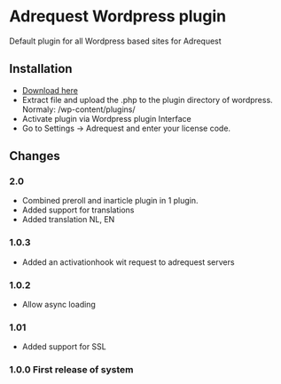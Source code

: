 # Adrequest Wordpress plugin

Default plugin for all Wordpress based sites for Adrequest

## Installation

-   [Download here](https://github.com/adrequest/adrequest-wordpress/archive/master.zip)
-   Extract file and upload the .php to the plugin directory of wordpress.
Normaly: /wp-content/plugins/
-   Activate plugin via Wordpress plugin Interface
-   Go to Settings -> Adrequest and enter your license code.

## Changes
###  2.0 

- Combined preroll and inarticle plugin in 1 plugin.
- Added support for translations
- Added translation NL, EN 

### 1.0.3
- Added an activationhook wit request to adrequest servers

### 1.0.2 
- Allow async loading

### 1.01
- Added support for SSL

### 1.0.0 First release of system